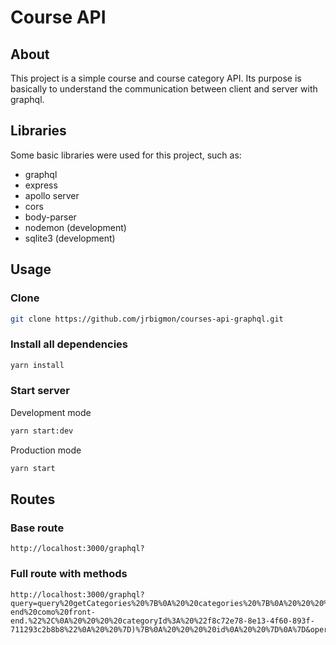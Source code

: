 # Course API

## About

This project is a simple course and course category API. 
Its purpose is basically to understand the communication between client and server with graphql.

## Libraries
Some basic libraries were used for this project, such as:
- graphql
- express
- apollo server
- cors
- body-parser
- nodemon (development)
- sqlite3 (development)

## Usage

### Clone
```bash
git clone https://github.com/jrbigmon/courses-api-graphql.git
```

### Install all dependencies
```bash
yarn install
```

### Start server
Development mode
```bash
yarn start:dev
```

Production mode
```bash
yarn start
```

## Routes

### Base route
```
http://localhost:3000/graphql?
```

### Full route with methods
```
http://localhost:3000/graphql?query=query%20getCategories%20%7B%0A%20%20categories%20%7B%0A%20%20%20%20name%0A%20%20%20%20description%0A%20%20%20%20id%0A%20%20%7D%0A%7D%0A%0Aquery%20getCourses%20%7B%0A%20%20courses%20%7B%0A%20%20%20%20id%0A%20%20%20%20name%0A%20%20%20%20description%0A%20%20%20%20categoryId%0A%20%20%20%20category%20%7B%0A%20%20%20%20%20%20id%0A%20%20%20%20%20%20name%0A%20%20%20%20%7D%0A%20%20%7D%0A%7D%0A%0A%0Amutation%20createCategory%20%7B%0A%20%20createCategory(input%3A%20%7B%0A%20%20%20%20name%3A%20%22Development%22%2C%0A%20%20%20%20description%3A%20%22Curso%20de%20desenvolvimento%20de%20software%22%0A%20%20%7D)%7B%0A%20%20%20%20id%0A%20%20%7D%0A%7D%0A%0Amutation%20createCourse%20%7B%0A%20%20createCourse(input%3A%20%7B%0A%20%20%20%20name%3A%20%22JS%22%2C%0A%20%20%20%20description%3A%20%22Desenvolmento%20de%20software%20em%20javascript%2C%20tanto%20back-end%20como%20front-end.%22%2C%0A%20%20%20%20categoryId%3A%20%22f8c72e78-8e13-4f60-893f-711293c2b8b8%22%0A%20%20%7D)%7B%0A%20%20%20%20id%0A%20%20%7D%0A%7D&operationName=getCourses
```


